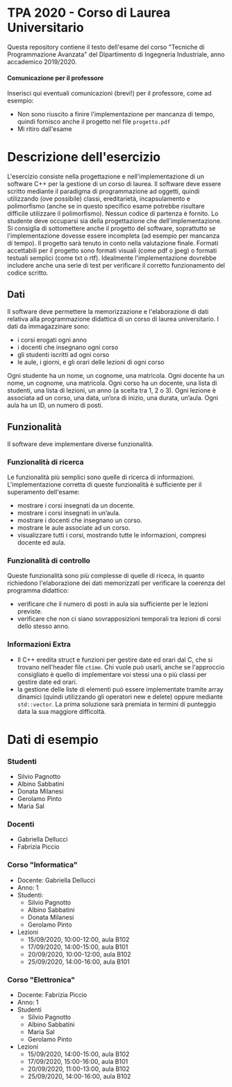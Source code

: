 # TPA 2020 - Corso di Laurea Universitario
Questa repository contiene il testo dell'esame del corso "Tecniche di Programmazione Avanzata" del Dipartimento di Ingegneria Industriale, anno accademico 2019/2020.

#### Comunicazione per il professore
Inserisci qui eventuali comunicazioni (brevi!) per il professore, come ad esempio:
* Non sono riuscito a finire l'implementazione per mancanza di tempo, quindi fornisco anche il progetto nel file `progetto.pdf`
* Mi ritiro dall'esame

# Descrizione dell'esercizio
L'esercizio consiste nella progettazione e nell'implementazione di un software C++ per la gestione di un corso di laurea. Il software deve essere scritto mediante il paradigma di programmazione ad oggetti, quindi utilizzando (ove possibile) classi, ereditarietà, incapsulamento e polimorfismo (anche se in questo specifico esame potrebbe risultare difficile utilizzare il polimorfismo). Nessun codice di partenza è fornito. Lo studente deve occuparsi sia della progettazione che dell'implementazione. Si consiglia di sottomettere anche il progetto del software, soprattutto se l'implementazione dovesse essere incompleta (ad esempio per mancanza di tempo). Il progetto sarà tenuto in conto nella valutazione finale. Formati accettabili per il progetto sono formati visuali (come pdf o jpeg) o formati testuali semplici (come txt o rtf). Idealmente l'implementazione dovrebbe includere anche una serie di test per verificare il corretto funzionamento del codice scritto.

## Dati
Il software deve permettere la memorizzazione e l'elaborazione di dati relativa alla programmazione didattica di un corso di laurea universitario. I dati da immagazzinare sono:
* i corsi erogati ogni anno 
* i docenti che insegnano ogni corso
* gli studenti iscritti ad ogni corso
* le aule, i giorni, e gli orari delle lezioni di ogni corso

Ogni studente ha un nome, un cognome, una matricola.
Ogni docente ha un nome, un cognome, una matricola.
Ogni corso ha un docente, una lista di studenti, una lista di lezioni, un anno (a scelta tra 1, 2 o 3).
Ogni lezione è associata ad un corso, una data, un’ora di inizio, una durata, un’aula.
Ogni aula ha un ID, un numero di posti.

## Funzionalità
Il software deve implementare diverse funzionalità.

### Funzionalità di ricerca
Le funzionalità più semplici sono quelle di ricerca di informazioni. L'implementazione corretta di queste funzionalità è sufficiente per il superamento dell'esame:
* mostrare i corsi insegnati da un docente.
* mostrare i corsi insegnati in un’aula.
* mostrare i docenti che insegnano un corso.
* mostrare le aule associate ad un corso.
* visualizzare tutti i corsi, mostrando tutte le informazioni, compresi docente ed aula.

### Funzionalità di controllo
Queste funzionalità sono più complesse di quelle di riceca, in quanto richiedono l'elaborazione dei dati memorizzati per verificare la coerenza del programma didattico:
* verificare che il numero di posti in aula sia sufficiente per le lezioni previste.
* verificare che non ci siano sovrapposizioni temporali tra lezioni di corsi dello stesso anno.

### Informazioni Extra
* Il C++ eredita struct e funzioni per gestire date ed orari dal C, che si trovano nell'header file `ctime`. Chi vuole può usarli, anche se l'approccio consigliato è quello di implementare voi stessi una o più classi per gestire date ed orari.
* la gestione delle liste di elementi può essere implementate tramite array dinamici (quindi utilizzando gli operatori new e delete) oppure mediante `std::vector`. La prima soluzione sarà premiata in termini di punteggio data la sua maggiore difficoltà. 

# Dati di esempio
### Studenti
* Silvio Pagnotto
* Albino Sabbatini
* Donata Milanesi
* Gerolamo Pinto
* Maria Sal

### Docenti
* Gabriella Dellucci
* Fabrizia Piccio

### Corso "Informatica"
* Docente: Gabriella Dellucci
* Anno: 1
* Studenti:
  * Silvio Pagnotto
  * Albino Sabbatini
  * Donata Milanesi
  * Gerolamo Pinto
* Lezioni
  * 15/09/2020, 10:00-12:00, aula B102
  * 17/09/2020, 14:00-15:00, aula B101
  * 20/09/2020, 10:00-12:00, aula B102
  * 25/09/2020, 14:00-16:00, aula B101

### Corso "Elettronica"
* Docente: Fabrizia Piccio
* Anno: 1
* Studenti
  * Silvio Pagnotto
  * Albino Sabbatini
  * Maria Sal
  * Gerolamo Pinto
* Lezioni
  * 15/09/2020, 14:00-15:00, aula B102
  * 17/09/2020, 15:00-16:00, aula B101
  * 20/09/2020, 11:00-13:00, aula B102
  * 25/09/2020, 14:00-16:00, aula B102
